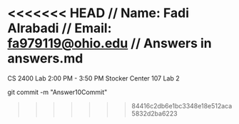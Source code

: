 <<<<<<< HEAD
// Name: Fadi Alrabadi
// Email: fa979119@ohio.edu
// Answers in answers.md
=======
CS 2400 
Lab 2:00 PM - 3:50 PM
Stocker Center 107
Lab 2

git commit -m "Answer10Commit"
>>>>>>> 84416c2db6e1bc3348e18e512aca5832d2ba6223
